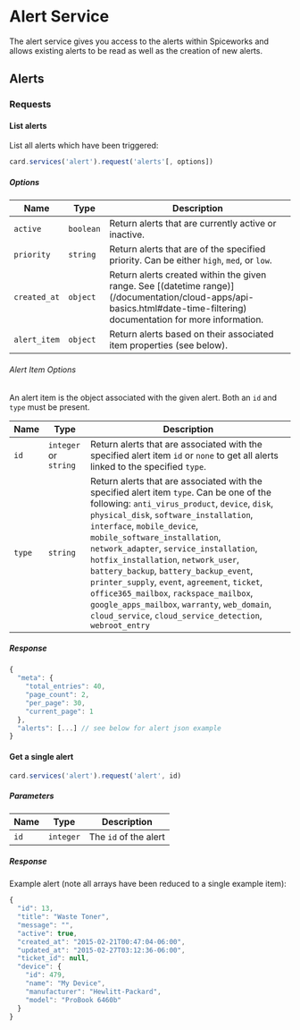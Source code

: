 # Alert Service

The alert service gives you access to the alerts within Spiceworks and allows existing alerts to be read as well as the creation of new alerts.

## Alerts

### Requests

#### List alerts

List all alerts which have been triggered:

```js
card.services('alert').request('alerts'[, options])
```

##### Options

Name | Type | Description
-----|------|----------------
`active` | `boolean` | Return alerts that are currently active or inactive.
`priority` | `string` | Return alerts that are of the specified priority. Can be either `high`, `med`, or `low`.
`created_at` | `object` | Return alerts created within the given range. See [(datetime range)] (/documentation/cloud-apps/api-basics.html#date-time-filtering) documentation for more information.
`alert_item` | `object` | Return alerts based on their associated item properties (see below).

###### Alert Item Options

An alert item is the object associated with the given alert. Both an `id` and `type` must be present.

Name | Type | Description
-----|------|----------------
`id` | `integer` or `string` | Return alerts that are associated with the specified alert item `id` or `none` to get all alerts linked to the specified `type`.
`type` | `string` | Return alerts that are associated with the specified alert item `type`. Can be one of the following: `anti_virus_product`, `device`, `disk`, `physical_disk`, `software_installation`, `interface`, `mobile_device`, `mobile_software_installation`, `network_adapter`, `service_installation`, `hotfix_installation`, `network_user`, `battery_backup`, `battery_backup_event`, `printer_supply`, `event`, `agreement`, `ticket`, `office365_mailbox`, `rackspace_mailbox`, `google_apps_mailbox`, `warranty`, `web_domain`, `cloud_service`, `cloud_service_detection`, `webroot_entry`

##### Response
```js
{
  "meta": {
    "total_entries": 40,
    "page_count": 2,
    "per_page": 30,
    "current_page": 1
  },
  "alerts": [...] // see below for alert json example
}
```

#### Get a single alert

```js
card.services('alert').request('alert', id)
```

##### Parameters

Name | Type | Description
-----|------|--------------
`id` | `integer` | The `id` of the alert

##### Response

Example alert (note all arrays have been reduced to a single example item):

```js
{
  "id": 13,
  "title": "Waste Toner",
  "message": "",
  "active": true,
  "created_at": "2015-02-21T00:47:04-06:00",
  "updated_at": "2015-02-27T03:12:36-06:00",
  "ticket_id": null,
  "device": {
    "id": 479,
    "name": "My Device",
    "manufacturer": "Hewlitt-Packard",
    "model": "ProBook 6460b"
  }
}
```